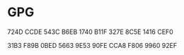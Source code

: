 # GPG
724D CCDE 543C B6EB 1740  B11F 327E 8C5E 1416 CEF0



31B3 F89B 0BED 5663 9E53  90FE CCA8 F806 9960 92EF
